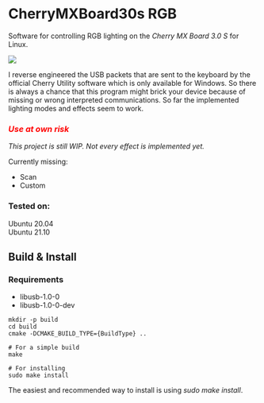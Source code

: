 # CherryMXBoard30s RGB

Software for controlling RGB lighting on the *Cherry MX Board 3.0 S*    for Linux.

![](doc/img/cherrymx30s_demo.gif)

I reverse engineered the USB packets that are sent to the keyboard by the official Cherry Utility software which is only available for Windows. So there is always a chance that this program might brick your device because of missing or wrong interpreted communications. So far the implemented lighting modes and effects seem to work. 

### <span style="color:red">***Use at own risk***</span>

*This project is still WIP. Not every effect is implemented yet.*

Currently missing:
- Scan
- Custom

### Tested on:
Ubuntu 20.04  
Ubuntu 21.10

## Build & Install

### Requirements
- libusb-1.0-0
- libusb-1.0-0-dev

```
mkdir -p build
cd build
cmake -DCMAKE_BUILD_TYPE={BuildType} ..

# For a simple build
make

# For installing
sudo make install

```

The easiest and recommended way to install is using *sudo make install*.